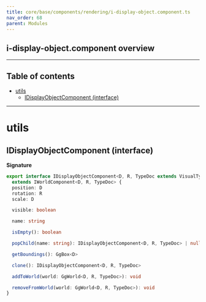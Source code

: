 ```yaml
---
title: core/base/components/rendering/i-display-object.component.ts
nav_order: 68
parent: Modules
---
```


## i-display-object.component overview

---

<h2 class="text-delta">Table of contents</h2>

- [utils](#utils)
  - [IDisplayObjectComponent (interface)](#idisplayobjectcomponent-interface)

---

# utils

## IDisplayObjectComponent (interface)

**Signature**

```ts
export interface IDisplayObjectComponent<D, R, TypeDoc extends VisualTypeDocRepo<D, R> = VisualTypeDocRepo<D, R>>
  extends IWorldComponent<D, R, TypeDoc> {
  position: D
  rotation: R
  scale: D

  visible: boolean

  name: string

  isEmpty(): boolean

  popChild(name: string): IDisplayObjectComponent<D, R, TypeDoc> | null

  getBoundings(): GgBox<D>

  clone(): IDisplayObjectComponent<D, R, TypeDoc>

  addToWorld(world: GgWorld<D, R, TypeDoc>): void

  removeFromWorld(world: GgWorld<D, R, TypeDoc>): void
}
```
